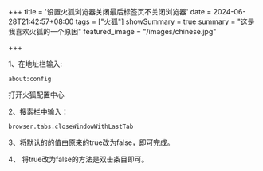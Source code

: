+++
title = '设置火狐浏览器关闭最后标签页不关闭浏览器'
date = 2024-06-28T21:42:57+08:00
tags = ["火狐"]
showSummary = true
summary = "这是我喜欢火狐的一个原因"
featured_image = "/images/chinese.jpg"

+++

1、在地址栏输入:

```
about:config
```

  打开火狐配置中心

 2、搜索栏中输入：

```
browser.tabs.closeWindowWithLastTab
```

  3、将默认的的值由原来的true改为false，即可完成。

 4、 将true改为false的方法是双击条目即可。